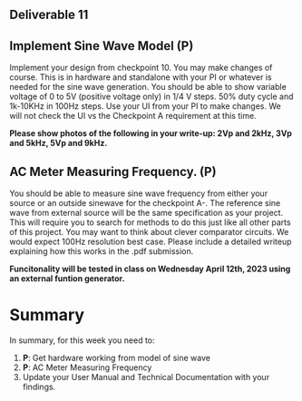 ## Deliverable 11

## Implement Sine Wave Model (P)
Implement your design from checkpoint 10.  You may make changes of course.  This is in hardware and standalone with your PI or whatever is needed for the sine wave generation.
You should be able to show variable voltage of 0 to 5V (positive voltage only) in 1/4 V steps. 50% duty cycle and 1k-10KHz in 100Hz steps.
Use your UI from your PI to make changes.  We will not  check the UI vs the Checkpoint A requirement at this time.

**Please show photos of the following in your write-up: 2Vp and 2kHz, 3Vp and 5kHz, 5Vp and 9kHz.**

## AC Meter Measuring Frequency. (P)
You should be able to measure sine wave frequency from either your source or an outside sinewave for the checkpoint A-.  The reference sine wave from external source will be the same specification as your project.  This will require you to search for methods to do this just like all other parts of this project.  You may want to think about clever comparator circuits.  We would expect 100Hz resolution best case. 
Please include a detailed writeup explaining how this works in the .pdf submission.

**Funcitonality will be tested in class on Wednesday April 12th, 2023 using an external funtion generator.**



# Summary

In summary, for this week you need to:

1. **P**: Get hardware working from model of sine wave
2. **P**: AC Meter Measuring Frequency
3. Update your User Manual and Technical Documentation with your findings.
